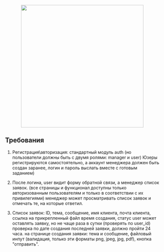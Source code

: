<p align="center"><a href="https://laravel.com" target="_blank"><img src="https://raw.githubusercontent.com/laravel/art/master/logo-lockup/5%20SVG/2%20CMYK/1%20Full%20Color/laravel-logolockup-cmyk-red.svg" width="400"></a></p>

## Требования

1. Регистрация\авторизация: стандартный модуль auth (но пользователи должны быть с двумя ролями: manager и user)
   Юзеры регистрируются самостоятельно, а аккаунт менеджера должен быть создан заранее, логин и пароль выслать вместе с готовым заданием)

2. После логина, user видит форму обратной связи, а менеджер список заявок. (все страницы и функционал доступны только авторизованным пользователям и только в соответствии с их привилегиями)
   менеджер может просматривать список заявок и отмечать те, на которые ответил.

3. Cписок заявок:
   ID, тема, сообщение, имя клиента, почта клиента, ссылка на прикрепленный файл время создания, статус
   user может оставлять заявку, но не чаще раза в сутки (проверять по user_id)
   проверка по дате создания последней заявки, должно пройти 24 часа.
   на странице создания заявки: тема и сообщение, файловый инпут (валидация, только эти форматы png, jpeg, jpg, pdf), кнопка "отправить".
